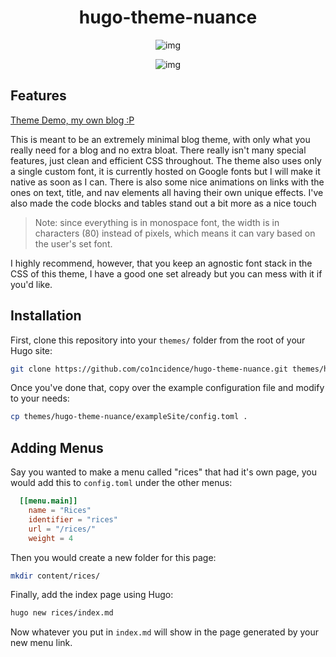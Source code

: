 <h1 align="center">hugo-theme-nuance</h1>

<p align="center"

![img](https://i.postimg.cc/7PdPc3Q9/image.png)

</p>

<p align="center"

![img](https://i.postimg.cc/76bDth3j/image.png)

</p>

## Features

[Theme Demo, my own blog :P](https://co1ncidence.github.io)

This is meant to be an extremely minimal blog theme, with only what you really need for a blog and no extra bloat. There really isn't many special features, just clean and efficient CSS throughout. The theme also uses only a single custom font, it is currently hosted on Google fonts but I will make it native as soon as I can. There is also some nice animations on links with the ones on text, title, and nav elements all having their own unique effects. I've also made the code blocks and tables stand out a bit more as a nice touch

> Note: since everything is in monospace font, the width is in characters (80) instead of pixels, which means it can vary based on the user's set font.

I highly recommend, however, that you keep an agnostic font stack in the CSS of this theme, I have a good one set already but you can mess with it if you'd like.

## Installation
First, clone this repository into your `themes/` folder from the root of your Hugo site:
```sh
git clone https://github.com/co1ncidence/hugo-theme-nuance.git themes/hugo-theme-nuance
```
Once you've done that, copy over the example configuration file and modify to your needs:
```sh
cp themes/hugo-theme-nuance/exampleSite/config.toml .
```

## Adding Menus
Say you wanted to make a menu called "rices" that had it's own page, you would add this to `config.toml` under the other menus:
```toml
  [[menu.main]]
    name = "Rices"
    identifier = "rices"
    url = "/rices/"
    weight = 4
```
Then you would create a new folder for this page:
```sh
mkdir content/rices/
```
Finally, add the index page using Hugo:
```sh
hugo new rices/index.md
```
Now whatever you put in `index.md` will show in the page generated by your new menu link.
